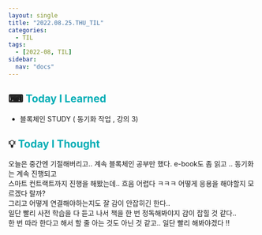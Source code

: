 ```yaml
---
layout: single
title: "2022.08.25.THU_TIL"
categories:
  - TIL
tags:
  - [2022-08, TIL]
sidebar:
  nav: "docs"
---
```


## ⌨ <a style="color:#00adb5">Today I Learned</a>

- 블록체인 STUDY ( 동기화 작업 , 강의 3)

## 💡 <a style="color:#00adb5">Today I Thought</a>

오늘은 중간엔 기절해버리고.. 계속 블록체인 공부만 했다. e-book도 좀 읽고 .. 동기화는 계속 진행되고 <br>
스마트 컨트랙트까지 진행을 해봤는데.. 흐음 어렵다 ㅋㅋㅋ 어떻게 응용을 해야할지 모르겠다 랄까?<br>
그리고 어떻게 연결해야하는지도 잘 감이 안잡히긴 한다..<br>
일단 빨리 사전 학습을 다 듣고 나서 책을 한 번 정독해봐야지 감이 잡힐 것 같다..<br>
한 번 따라 한다고 해서 할 줄 아는 것도 아닌 것 같고.. 일단 빨리 해봐야겠다 !!
